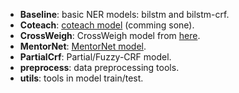 - **Baseline**: basic NER models: bilstm and bilstm-crf.
- **Coteach**: [coteach model](https://arxiv.org/abs/1804.06872) (comming sone).
- **CrossWeigh**: CrossWeigh model from [here](https://www.aclweb.org/anthology/D19-1519/).
- **MentorNet**: [MentorNet model](https://arxiv.org/abs/1712.05055).
- **PartialCrf**: Partial/Fuzzy-CRF model.
- **preprocess**: data preprocessing tools.
- **utils**: tools in model train/test.
